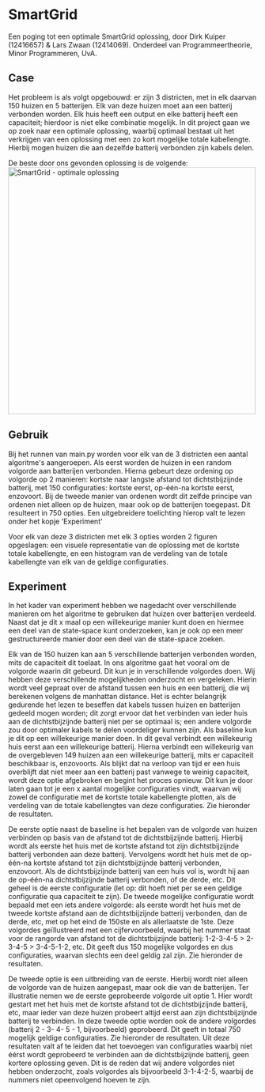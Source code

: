 # SmartGrid

Een poging tot een optimale SmartGrid oplossing, door Dirk Kuiper (12416657) & Lars Zwaan (12414069).
Onderdeel van Programmeertheorie, Minor Programmeren, UvA. 

## Case

Het probleem is als volgt opgebouwd: er zijn 3 districten, met in elk daarvan 150 huizen en 5 batterijen. 
Elk van deze huizen moet aan een batterij verbonden worden. Elk huis heeft een output en elke batterij
heeft een capaciteit; hierdoor is niet elke combinatie mogelijk. In dit project gaan we op zoek naar een 
optimale oplossing, waarbij optimaal bestaat uit het verkrijgen van een oplossing met een zo kort mogelijke
totale kabellengte. Hierbij mogen huizen die aan dezelfde batterij verbonden zijn kabels delen.

De beste door ons gevonden oplossing is de volgende:
<img src="output/plots/x.png" width="500" heigth="500" alt="SmartGrid - optimale oplossing">

## Gebruik

Bij het runnen van main.py worden voor elk van de 3 districten een aantal algoritme's aangeroepen. 
Als eerst worden de huizen in een random volgorde aan batterijen verbonden. Hierna gebeurt 
deze ordening op volgorde op 2 manieren: kortste naar langste afstand 
tot dichtstbijzijnde batterij, met 150 configuraties: kortste eerst, op-één-na kortste eerst, enzovoort. 
Bij de tweede manier van ordenen wordt dit zelfde principe van ordenen niet alleen op de huizen, 
maar ook op de batterijen toegepast. Dit resulteert in 750 opties. Een uitgebreidere toelichting 
hierop valt te lezen onder het kopje 'Experiment'

Voor elk van deze 3 districten met elk 3 opties worden 2 figuren opgeslagen: een visuele
representatie van de oplossing met de kortste totale kabellengte, en een histogram van de
verdeling van de totale kabellengte van elk van de geldige configuraties.

## Experiment

In het kader van experiment hebben we nagedacht over verschillende manieren om het algoritme te gebruiken dat huizen over batterijen verdeeld. Naast dat je dit x maal op een willekeurige manier kunt doen en hiermee een deel van de state-space kunt onderzoeken, kan je ook op een meer gestructureerde manier door een deel van de state-space zoeken. 

Elk van de 150 huizen kan aan 5 verschillende batterijen verbonden worden, mits de capaciteit dit toelaat. In ons algoritme gaat het vooral om de volgorde waarin dit gebeurd. Dit kun je in verschillende volgordes doen. Wij hebben deze verschillende mogelijkheden onderzocht en vergeleken. Hierin wordt veel gepraat over de afstand tussen een huis en een batterij, die wij berekenen volgens de manhattan distance. Het is echter belangrijk gedurende het lezen te beseffen dat kabels tussen huizen en batterijen gedeeld mogen worden; dit zorgt ervoor dat het verbinden van ieder huis aan de dichtstbijzijnde batterij niet per se optimaal is; een andere volgorde zou door optimaler kabels te delen voordeliger kunnen zijn. 
Als baseline kun je dit op een willekeurige manier doen. In dit geval verbindt een willekeurig huis eerst aan een willekeurige batterij. Hierna verbindt een willekeurig van de overgebleven 149  huizen aan een willekeurige batterij, mits er capaciteit beschikbaar is, enzovoorts. Als blijkt dat na verloop van tijd er een huis overblijft dat niet meer aan een batterij past vanwege te weinig capaciteit, wordt deze optie afgebroken en begint het proces opnieuw. Dit kun je door laten gaan tot je een x aantal mogelijke configuraties vindt, waarvan wij zowel de configuratie met de kortste totale kabellengte plotten, als de verdeling van de totale kabellengtes van deze configuraties. Zie hieronder de resultaten. 

De eerste optie naast de baseline is het bepalen van de volgorde van huizen verbinden op basis van de afstand tot de dichtstbijzijnde batterij. Hierbij wordt als eerste het huis met de kortste afstand tot zijn dichtstbijzijnde batterij verbonden aan deze batterij. Vervolgens wordt het huis met de op-één-na kortste afstand tot zijn dichtstbijzijnde batterij verbonden, enzovoort. Als de dichtstbijzijnde batterij van een huis vol is, wordt hij aan de op-één-na dichtstbijzijnde batterij verbonden, of de derde, etc. Dit geheel is de eerste configuratie (let op: dit hoeft niet per se een geldige configuratie qua capaciteit te zijn). De tweede mogelijke configuratie wordt bepaald met een iets andere volgorde: als eerste wordt het huis met de tweede kortste afstand aan de dichtstbijzijnde batterij verbonden, dan de derde, etc, met op het eind de 150ste en als allerlaatste de 1ste. Deze volgordes geïllustreerd met een cijfervoorbeeld, waarbij het nummer staat voor de rangorde van afstand tot de dichtstbijzijnde batterij: 1-2-3-4-5 > 2-3-4-5 > 3-4-5-1-2, etc. Dit geeft dus 150 mogelijke volgordes en dus configuraties, waarvan slechts een deel geldig zal zijn. Zie hieronder de resultaten. 

De tweede optie is een uitbreiding van de eerste. Hierbij wordt niet alleen de volgorde van de huizen aangepast, maar ook die van de batterijen. Ter illustratie nemen we de eerste geprobeerde volgorde uit optie 1. Hier wordt gestart met het huis met de kortste afstand tot de dichtstbijzijnde batterij, etc, maar ieder van deze huizen probeert altijd eerst aan zijn dichtstbijzijnde batterij te verbinden. In deze tweede optie worden ook de andere volgordes (batterij 2 - 3- 4- 5 - 1, bijvoorbeeld) geprobeerd. Dit geeft in totaal 750 mogelijk geldige configuraties. Zie hieronder de resultaten. 
Uit deze resultaten valt af te leiden dat het toevoegen van configuraties waarbij niet éérst wordt geprobeerd te verbinden aan de dichtstbijzijnde batterij, geen kortere oplossing geven. Dit is de reden dat wij andere volgordes niet hebben onderzocht, zoals volgordes als  bijvoorbeeld 3-1-4-2-5, waarbij de nummers niet opeenvolgend hoeven te zijn.
